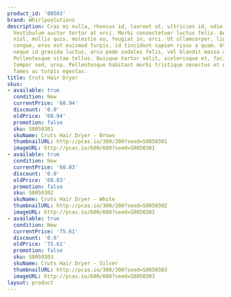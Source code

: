 ```yaml
---
product_id: '00503'
brand: Whirlpoolutions
description: Cras mi nulla, rhoncus id, laoreet ut, ultricies id, odio.Donec imperdiet.
  Vestibulum auctor tortor at orci. Morbi consectetuer luctus felis. Aenean magna
  nisl, mollis quis, molestie eu, feugiat in, orci. Ut ullamcorper, ligula eu tempor
  congue, eros est euismod turpis, id tincidunt sapien risus a quam. Ut accumsan,
  neque id gravida luctus, arcu pede sodales felis, vel blandit massa arcu eget ligula.
  Pellentesque vitae tellus. Quisque tortor velit, scelerisque et, facilisis vel,
  tempor sed, urna. Pellentesque habitant morbi tristique senectus et netus et malesuada
  fames ac turpis egestas.
title: Cruts Hair Dryer
skus:
- available: true
  condition: New
  currentPrice: '60.94'
  discount: '0.0'
  oldPrice: '60.94'
  promotion: false
  sku: S0050301
  skuName: Cruts Hair Dryer - Brown
  thumbnailURL: http://pcas.io/300/300?seed=S0050301
  imageURL: http://pcas.io/600/600?seed=S0050301
- available: true
  condition: New
  currentPrice: '60.03'
  discount: '0.0'
  oldPrice: '60.03'
  promotion: false
  sku: S0050302
  skuName: Cruts Hair Dryer - White
  thumbnailURL: http://pcas.io/300/300?seed=S0050302
  imageURL: http://pcas.io/600/600?seed=S0050302
- available: true
  condition: New
  currentPrice: '75.61'
  discount: '0.0'
  oldPrice: '75.61'
  promotion: false
  sku: S0050303
  skuName: Cruts Hair Dryer - Silver
  thumbnailURL: http://pcas.io/300/300?seed=S0050303
  imageURL: http://pcas.io/600/600?seed=S0050303
layout: product
---
```

